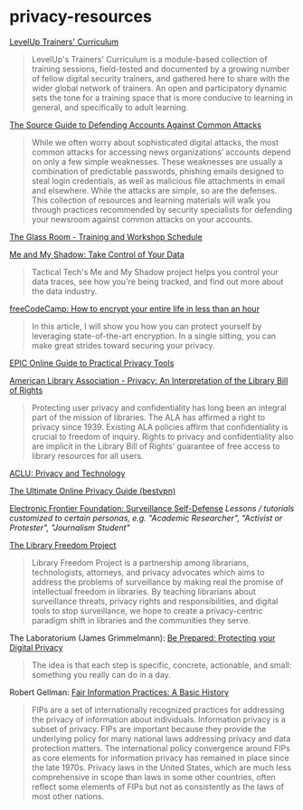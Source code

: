 # privacy-resources

[LevelUp Trainers' Curriculum](https://levelupcc.github.io/level-up/curriculum/)
> LevelUp's Trainers' Curriculum is a module-based collection of training sessions, field-tested and documented by a growing number of fellow digital security trainers, and gathered here to share with the wider global network of trainers. An open and participatory dynamic sets the tone for a training space that is more conducive to learning in general, and specifically to adult learning.

[The Source Guide to Defending Accounts Against Common Attacks](https://source.opennews.org/en-US/guides/defending-accounts/)
>While we often worry about sophisticated digital attacks, the most common attacks for accessing news organizations’ accounts depend on only a few simple weaknesses. These weaknesses are usually a combination of predictable passwords, phishing emails designed to steal login credentials, as well as malicious file attachments in email and elsewhere. While the attacks are simple, so are the defenses. This collection of resources and learning materials will walk you through practices recommended by security specialists for defending your newsroom against common attacks on your accounts. 

[The Glass Room - Training and Workshop Schedule](https://theglassroomnyc.org/schedule/)

[Me and My Shadow: Take Control of Your Data](https://myshadow.org/)
>Tactical Tech's Me and My Shadow project helps you control your data traces, see how you're being tracked, and find out more about the data industry.

[freeCodeCamp: How to encrypt your entire life in less than an hour](https://medium.freecodecamp.com/tor-signal-and-beyond-a-law-abiding-citizens-guide-to-privacy-1a593f2104c3)
>In this article, I will show you how you can protect yourself by leveraging state-of-the-art encryption. In a single sitting, you can make great strides toward securing your privacy.

[EPIC Online Guide to Practical Privacy Tools](https://www.epic.org/privacy/tools.html)

[American Library Association - Privacy: An Interpretation of the Library Bill of Rights](http://www.ala.org/advocacy/intfreedom/librarybill/interpretations/privacy)
>Protecting user privacy and confidentiality has long been an integral part of the mission of libraries. The ALA has affirmed a right to privacy since 1939. Existing ALA policies affirm that confidentiality is crucial to freedom of inquiry. Rights to privacy and confidentiality also are implicit in the Library Bill of Rights’ guarantee of free access to library resources for all users.

[ACLU: Privacy and Technology](https://www.aclu.org/issues/privacy-technology)

[The Ultimate Online Privacy Guide (bestvpn)](https://www.bestvpn.com/the-ultimate-privacy-guide/)

[Electronic Frontier Foundation: Surveillance Self-Defense](https://ssd.eff.org/)
*Lessons / tutorials customized to certain personas, e.g. "Academic Researcher", "Activist or Protester", "Journalism Student"*

[The Library Freedom Project](https://libraryfreedomproject.org/)
>Library Freedom Project is a partnership among librarians, technologists, attorneys, and privacy advocates which aims to address the problems of surveillance by making real the promise of intellectual freedom in libraries. By teaching librarians about surveillance threats, privacy rights and responsibilities, and digital tools to stop surveillance, we hope to create a privacy-centric paradigm shift in libraries and the communities they serve.

The Laboratorium (James Grimmelmann): [Be Prepared: Protecting your Digital Privacy](http://2d.laboratorium.net/post/153830312750/be-prepared-protecting-your-digital-privacy)
>The idea is that each step is specific, concrete, actionable, and small: something you really can do in a day. 

Robert Gellman: [Fair Information Practices: A Basic History](http://bobgellman.com/rg-docs/rg-FIPShistory.pdf)
>FIPs are a set of internationally recognized practices for addressing the privacy of information about individuals. Information privacy is a subset of privacy. FIPs are important because they provide the underlying policy for many national laws addressing privacy and data protection matters. The international policy convergence around FIPs as core elements for information privacy has remained in place since the late 1970s. Privacy laws in the United States, which are much less comprehensive in scope than laws in some other countries, often reflect some elements of FIPs but not as consistently as the laws of most other nations.
